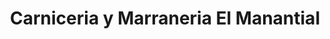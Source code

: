 ---
title: "Carniceria y Marraneria El Manantial"
url: /fraijanes/carniceria-y-marraneria-el-manantial/
shop: Metzgerei
---